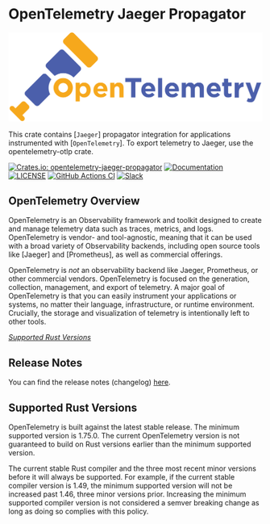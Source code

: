 # OpenTelemetry Jaeger Propagator

![OpenTelemetry — An observability framework for cloud-native software.][splash]

[splash]: https://raw.githubusercontent.com/open-telemetry/opentelemetry-rust/main/assets/logo-text.png

This crate contains [`Jaeger`] propagator integration for applications
instrumented with [`OpenTelemetry`]. To export telemetry to Jaeger, use the
opentelemetry-otlp crate.

[![Crates.io: opentelemetry-jaeger-propagator](https://img.shields.io/crates/v/opentelemetry-jaeger-propagator.svg)](https://crates.io/crates/opentelemetry-jaeger-propagator)
[![Documentation](https://docs.rs/opentelemetry-jaeger-propagator/badge.svg)](https://docs.rs/opentelemetry-jaeger-propagator)
[![LICENSE](https://img.shields.io/crates/l/opentelemetry-jaeger-propagator)](https://github.com/open-telemetry/opentelemetry-rust/blob/main/opentelemetry-jaeger-propagator/LICENSE)
[![GitHub Actions CI](https://github.com/open-telemetry/opentelemetry-rust/workflows/CI/badge.svg)](https://github.com/open-telemetry/opentelemetry-rust/actions?query=workflow%3ACI+branch%3Amain)
[![Slack](https://img.shields.io/badge/slack-@cncf/otel/rust-brightgreen.svg?logo=slack)](https://cloud-native.slack.com/archives/C03GDP0H023)

## OpenTelemetry Overview

OpenTelemetry is an Observability framework and toolkit designed to create and
manage telemetry data such as traces, metrics, and logs. OpenTelemetry is
vendor- and tool-agnostic, meaning that it can be used with a broad variety of
Observability backends, including open source tools like [Jaeger] and
[Prometheus], as well as commercial offerings.

OpenTelemetry is *not* an observability backend like Jaeger, Prometheus, or other
commercial vendors. OpenTelemetry is focused on the generation, collection,
management, and export of telemetry. A major goal of OpenTelemetry is that you
can easily instrument your applications or systems, no matter their language,
infrastructure, or runtime environment. Crucially, the storage and visualization
of telemetry is intentionally left to other tools.

*[Supported Rust Versions](#supported-rust-versions)*

## Release Notes

You can find the release notes (changelog) [here](https://github.com/open-telemetry/opentelemetry-rust/blob/main/opentelemetry-jaeger-propagator/CHANGELOG.md).

## Supported Rust Versions

OpenTelemetry is built against the latest stable release. The minimum supported
version is 1.75.0. The current OpenTelemetry version is not guaranteed to build
on Rust versions earlier than the minimum supported version.

The current stable Rust compiler and the three most recent minor versions
before it will always be supported. For example, if the current stable compiler
version is 1.49, the minimum supported version will not be increased past 1.46,
three minor versions prior. Increasing the minimum supported compiler version
is not considered a semver breaking change as long as doing so complies with
this policy.

